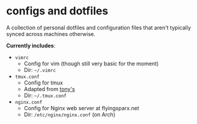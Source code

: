 configs and dotfiles
=====================

A collection of personal dotfiles and configuration files that aren't typically synced across machines otherwise.

**Currently includes**:
* `vimrc`
    * Config for vim (though still very basic for the moment)
    * Dir: `~/.vimrc`
* `tmux.conf`
    * Config for tmux
    * Adapted from [tony's](https://github.com/tony/tmux-config)
    * Dir: `~/.tmux.conf`
* `nginx.conf`
    * Config for Nginx web server at flyingsparx.net
    * Dir: `/etc/nginx/nginx.conf` (on Arch)
